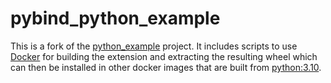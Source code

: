 pybind_python_example
=====================

This is a fork of the [python_example](https://github.com/pybind/python_example)
project.  It includes scripts to use [Docker](https://www.docker.com/) for building
the extension and extracting the resulting wheel which can then be installed in
other docker images that are built from [python:3.10](https://hub.docker.com/_/python).

